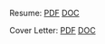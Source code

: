 Resume:
<a href="/files/Prasada-Indukuri-SrFrontendEng-Resume.pdf" classname="btn btn-outline" download="">PDF</a>
<a href="/files/Prasada-Indukuri-SrFrontendEng-Resume.docx" classname="btn btn-outline" download="">DOC</a>

Cover Letter:
<a href="/files/Prasada-Indukuri-Sr-Frontend-Eng-Cover-Letter.pdf" classname="btn btn-outline" download="">PDF</a>
<a href="/files/Prasada-Indukuri-Sr-Frontend-Eng-Cover-Letter.docx" classname="btn btn-outline" download="">DOC</a>

<!--

### Hi there 👋

<br/>

![Prasada's github stats](https://github-readme-stats.vercel.app/api?username=contactipraju&show_icons=true&hide_border=true)

<br/>

**contactipraju/contactipraju** is a ✨ _special_ ✨ repository because its `README.md` (this file) appears on your GitHub profile.

Here are some ideas to get you started:

- 🔭 I’m currently working on ...
- 🌱 I’m currently learning ...
- 👯 I’m looking to collaborate on ...
- 🤔 I’m looking for help with ...
- 💬 Ask me about ...
- 📫 How to reach me: ...
- 😄 Pronouns: ...
- ⚡ Fun fact: ...
-->
